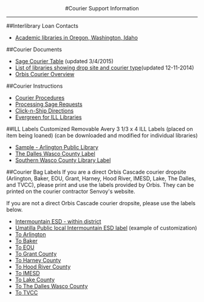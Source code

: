 <center>
#Courier Support Information
</center>
<hr size=2>

##Interlibrary Loan Contacts

- [Academic libraries in Oregon, Washington, Idaho](http://sagelibraries.wikispaces.com/file/view/ILLContacts.docx/534876374/ILLContacts.docx)

##Courier Documents

- [Sage Courier Table](http://sagelibraries.wikispaces.com/file/view/courier_table_3-4-2015.docx/543476680/courier_table_3-4-2015.docx) (updated 3/4/2015)
- [List of libraries showing drop site and courier type](http://sagelibraries.wikispaces.com/file/view/courier_list_12-11-14.xlsx/534877994/courier_list_12-11-14.xlsx)(updated 12-11-2014)
- [Orbis Courier Overview](http://sagelibraries.wikispaces.com/file/view/OrbisCourierOverview.docx/466002832/OrbisCourierOverview.docx)

##Courier Instructions

- [Courier Procedures](http://sagelibraries.wikispaces.com/space/showimage/courierproc.doc)
- [Processing Sage Requests](http://sagelibraries.wikispaces.com/space/showimage/procsagereq.doc)
- [Click-n-Ship Directions](http://sagelibraries.wikispaces.com/space/showimage/Click%20n%20Ship%20Instructions.doc)
- [Evergreen for ILL Libraries](http://sagelibraries.wikispaces.com/file/view/Evergreen%20for%20ILL%20Libraries.doc/222816548/Evergreen%20for%20ILL%20Libraries.doc)

##ILL Labels
Customized Removable Avery 3 1/3 x 4 ILL Labels (placed on item being loaned)
(can be downloaded and modified for individual libraries)

- [Sample - Arlington Public Library](http://sagelibraries.wikispaces.com/file/view/Avery3x4label-updated.doc/357077584/Avery3x4label-updated.doc)
- [The Dalles Wasco County Label](http://sagelibraries.wikispaces.com/file/view/Avery%20Label%205164%20template.doc/270399918/Avery%20Label%205164%20template.doc)
- [Southern Wasco County Library Label](http://sagelibraries.wikispaces.com/file/view/Maupin%27s%20courier%20%20Label.doc/436051828/Maupin%27s%20courier%20%20Label.doc)

##Courier Bag Labels
If you are a direct Orbis Cascade courier dropsite (Arlington, Baker, EOU, Grant, Harney, Hood River, IMESD, Lake, The Dalles, and TVCC), please print and use the labels provided by Orbis. They can be printed on the courier contractor Senvoy's website.

If you are not a direct Orbis Cascade courier dropsite, please use the labels below.

- [Intermountain ESD - within district](http://sagelibraries.wikispaces.com/file/view/IMESDlocal.xlsx/465986876/IMESDlocal.xlsx)
- [Umatilla Public local Intermountain ESD label](http://sagelibraries.wikispaces.com/file/view/IMESDumatilla.xlsx/465987018/IMESDumatilla.xlsx) (example of customization)
- [To Arlington](http://sagelibraries.wikispaces.com/file/view/toArlington.xlsx/468456116/toArlington.xlsx)
- [To Baker](http://sagelibraries.wikispaces.com/file/view/toBaker.xlsx/468455996/toBaker.xlsx)
- [To EOU](http://sagelibraries.wikispaces.com/file/view/toEOU.xlsx/468456172/toEOU.xlsx)
- [To Grant County](http://sagelibraries.wikispaces.com/file/view/toGrantCounty.xlsx/468469944/toGrantCounty.xlsx)
- [To Harney County](http://sagelibraries.wikispaces.com/file/view/toHarneyCounty.xlsx/468469994/toHarneyCounty.xlsx)
- [To Hood River County](http://sagelibraries.wikispaces.com/file/view/toHoodRiver.xlsx/468470028/toHoodRiver.xlsx)
- [To IMESD](http://sagelibraries.wikispaces.com/file/view/toIMESD.xlsx/468470068/toIMESD.xlsx)
- [To Lake County](http://sagelibraries.wikispaces.com/file/view/toLakeCounty2014.xlsx/516219090/toLakeCounty2014.xlsx)
- [To The Dalles Wasco County](http://sagelibraries.wikispaces.com/file/view/toTheDalles.xlsx/468470182/toTheDalles.xlsx)
- [To TVCC](http://sagelibraries.wikispaces.com/file/view/toTVCC.xlsx/468470206/toTVCC.xlsx)